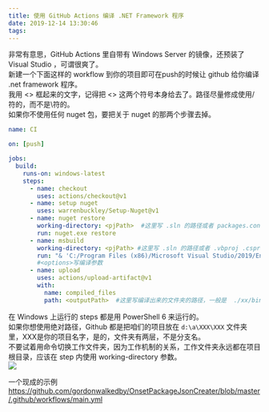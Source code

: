 ```yaml
---
title: 使用 GitHub Actions 编译 .NET Framework 程序
date: 2019-12-14 13:30:46
tags:
---
```

非常有意思，GitHub Actions 里自带有 Windows Server 的镜像，还预装了 Visual Studio ，可谓很爽了。  
新建一个下面这样的 workflow 到你的项目即可在push的时候让 github 给你编译 .net framework 程序。  
我用 <> 框起来的文字，记得把 <> 这两个符号本身给去了。路径尽量修成使用/符的，而不是\符的。    
如果你不使用任何 nuget 包，要把关于 nuget 的那两个步骤去掉。  
```yml
name: CI

on: [push]

jobs:
  build:
    runs-on: windows-latest
    steps:
      - name: checkout
        uses: actions/checkout@v1
      - name: setup nuget 
        uses: warrenbuckley/Setup-Nuget@v1
      - name: nuget restore 
        working-directory: <pjPath>  #这里写 .sln 的路径或者 packages.config 文件的路径
        run: nuget.exe restore 
      - name: msbuild
        working-directory: <pjPath> #这里写 .sln 的路径或者 .vbproj .csproj 文件的路径
        run: "& 'C:/Program Files (x86)/Microsoft Visual Studio/2019/Enterprise/MSBuild/Current/Bin/MSBuild.exe' <options>"
        #<options>写编译参数
      - name: upload
        uses: actions/upload-artifact@v1
        with:
          name: compiled_files
          path: <outputPath>  #这里写编译出来的文件夹的路径，一般是  ./xx/bin/Debug 这种
```


在 Windows 上运行的 steps 都是用 PowerShell 6 来运行的。  
如果你想使用绝对路径，Github 都是把咱们的项目放在 ```d:\a\XXX\XXX``` 文件夹里，XXX是你的项目名字，是的，文件夹有两层，不是分支名。  
不要试着用命令切换工作文件夹，因为工作机制的关系，工作文件夹永远都在项目根目录，应该在 step 内使用 working-directory 参数。  
![](https://s2.ax1x.com/2019/12/14/QRuhSe.png)  

一个现成的示例 https://github.com/gordonwalkedby/OnsetPackageJsonCreater/blob/master/.github/workflows/main.yml